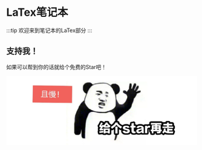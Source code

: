 # LaTex笔记本

:::tip
欢迎来到笔记本的LaTex部分
:::

## 支持我！


如果可以帮到你的话就给个免费的Star吧！

![](https://github.com/bonjour-npy/bonjour-npy.github.io/blob/master/static/img/star.png?raw=true)
